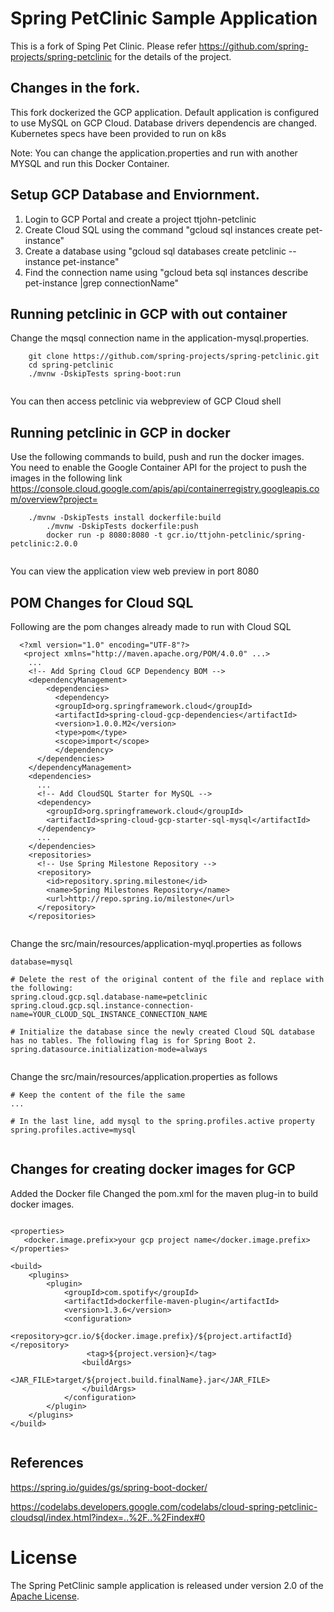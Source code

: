 # Spring PetClinic Sample Application
This is a fork of Sping Pet Clinic. 
Please refer https://github.com/spring-projects/spring-petclinic for the details of the project.

## Changes in the fork. 
   This fork dockerized the GCP application. 
   Default application is configured to use MySQL on GCP Cloud. Database drivers dependencis are changed.
   Kubernetes specs have been provided to run on k8s
   
   Note: You can change the application.properties and run with another MYSQL and run this Docker Container.
 
## Setup GCP Database and Enviornment.

1) Login to GCP Portal and create a project ttjohn-petclinic
2) Create Cloud SQL using the command "gcloud sql instances create pet-instance"
3) Create a database using "gcloud sql databases create petclinic --instance pet-instance"
4) Find the connection name using "gcloud beta sql instances describe pet-instance |grep connectionName"

## Running petclinic in GCP with out container
Change the mqsql connection name in the application-mysql.properties.
```
	git clone https://github.com/spring-projects/spring-petclinic.git
	cd spring-petclinic
	./mvnw -DskipTests spring-boot:run
 
```
You can then access petclinic via webpreview of GCP Cloud shell

## Running petclinic in GCP in docker

Use the following commands to build, push and run the docker images.  
You need to enable the Google Container API for the project to push the images in the following link
https://console.cloud.google.com/apis/api/containerregistry.googleapis.com/overview?project=<your-project-id>

```
	./mvnw -DskipTests install dockerfile:build
        ./mvnw -DskipTests dockerfile:push
        docker run -p 8080:8080 -t gcr.io/ttjohn-petclinic/spring-petclinic:2.0.0
 
```
You can view the application view web preview in port 8080

## POM Changes for Cloud SQL

Following are the pom changes already made to run with Cloud SQL

```
  <?xml version="1.0" encoding="UTF-8"?>
   <project xmlns="http://maven.apache.org/POM/4.0.0" ...>
    ...
    <!-- Add Spring Cloud GCP Dependency BOM -->
    <dependencyManagement>
        <dependencies>
          <dependency>
          <groupId>org.springframework.cloud</groupId>
          <artifactId>spring-cloud-gcp-dependencies</artifactId>
          <version>1.0.0.M2</version>
          <type>pom</type>
          <scope>import</scope>
          </dependency>
      </dependencies>
    </dependencyManagement>
    <dependencies>
      ...
      <!-- Add CloudSQL Starter for MySQL -->
      <dependency>
        <groupId>org.springframework.cloud</groupId>
        <artifactId>spring-cloud-gcp-starter-sql-mysql</artifactId>
      </dependency>
      ...
    </dependencies>
    <repositories>
      <!-- Use Spring Milestone Repository -->
      <repository>
        <id>repository.spring.milestone</id>
        <name>Spring Milestones Repository</name>
        <url>http://repo.spring.io/milestone</url>
      </repository>
    </repositories>
 
```
Change the src/main/resources/application-myql.properties as follows 

```
database=mysql

# Delete the rest of the original content of the file and replace with the following:
spring.cloud.gcp.sql.database-name=petclinic
spring.cloud.gcp.sql.instance-connection-name=YOUR_CLOUD_SQL_INSTANCE_CONNECTION_NAME

# Initialize the database since the newly created Cloud SQL database has no tables. The following flag is for Spring Boot 2.
spring.datasource.initialization-mode=always
 
```
Change the src/main/resources/application.properties as follows 

```
# Keep the content of the file the same
...

# In the last line, add mysql to the spring.profiles.active property
spring.profiles.active=mysql
 
```

## Changes for creating docker images for GCP

Added the Docker file
Changed the pom.xml for the maven plug-in to build docker images.
```
	
<properties>
   <docker.image.prefix>your gcp project name</docker.image.prefix>
</properties>

<build>
    <plugins>
        <plugin>
            <groupId>com.spotify</groupId>
            <artifactId>dockerfile-maven-plugin</artifactId>
            <version>1.3.6</version>
            <configuration>
                <repository>gcr.io/${docker.image.prefix}/${project.artifactId}</repository>
                 <tag>${project.version}</tag>
                <buildArgs>
                    <JAR_FILE>target/${project.build.finalName}.jar</JAR_FILE>
                </buildArgs>
            </configuration>
        </plugin>
    </plugins>
</build>
 
```
## References 
https://spring.io/guides/gs/spring-boot-docker/

https://codelabs.developers.google.com/codelabs/cloud-spring-petclinic-cloudsql/index.html?index=..%2F..%2Findex#0


# License

The Spring PetClinic sample application is released under version 2.0 of the [Apache License](http://www.apache.org/licenses/LICENSE-2.0).

[spring-petclinic]: https://github.com/spring-projects/spring-petclinic
[spring-framework-petclinic]: https://github.com/spring-petclinic/spring-framework-petclinic
[spring-petclinic-angularjs]: https://github.com/spring-petclinic/spring-petclinic-angularjs 
[javaconfig branch]: https://github.com/spring-petclinic/spring-framework-petclinic/tree/javaconfig
[spring-petclinic-angular]: https://github.com/spring-petclinic/spring-petclinic-angular
[spring-petclinic-microservices]: https://github.com/spring-petclinic/spring-petclinic-microservices
[spring-petclinic-reactjs]: https://github.com/spring-petclinic/spring-petclinic-reactjs
[spring-petclinic-graphql]: https://github.com/spring-petclinic/spring-petclinic-graphql
[spring-petclinic-kotlin]: https://github.com/spring-petclinic/spring-petclinic-kotlin
[spring-petclinic-rest]: https://github.com/spring-petclinic/spring-petclinic-rest
